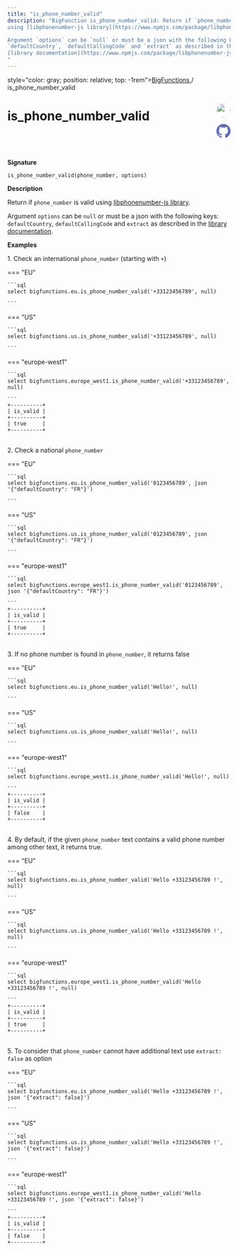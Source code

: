 ```yaml
---
title: "is_phone_number_valid"
description: "BigFunction is_phone_number_valid: Return if `phone_number` is valid
using [libphonenumber-js library](https://www.npmjs.com/package/libphonenumber-js).

Argument `options` can be `null` or must be a json with the following keys:
`defaultCountry`, `defaultCallingCode` and `extract` as described in the
[library documentation](https://www.npmjs.com/package/libphonenumber-js#parsephonenumberstring-defaultcountry-string--options-object-phonenumber).
"
---
```


<span>style="color: gray; position: relative; top: -1rem"><a href="..">BigFunctions </a> / is_phone_number_valid</span>

# is_phone_number_valid


<div style="position: relative; top: -4rem; margin-bottom:  -2rem; text-align: right; z-index: 9999;">
  
  <a href="https://www.linkedin.com/in/paul-marcombes" title="Author: Paul Marcombes" target="_blank">
    <img src="https://lh3.googleusercontent.com/a-/ACB-R5RDf2yxcw1p_IYLCKmiUIScreatDdhG8B83om6Ohw=s260" width="32" style=" border-radius: 50% !important">
  </a>
  
  <a href="is_phone_number_valid.yaml" title="Edit on GitHub" target="_blank"><svg xmlns="http://www.w3.org/2000/svg" width="32" height="32" viewBox="0 0 24 24"><path fill="#5d6cc0" d="M12 0c-6.626 0-12 5.373-12 12 0 5.302 3.438 9.8 8.207 11.387.599.111.793-.261.793-.577v-2.234c-3.338.726-4.033-1.416-4.033-1.416-.546-1.387-1.333-1.756-1.333-1.756-1.089-.745.083-.729.083-.729 1.205.084 1.839 1.237 1.839 1.237 1.07 1.834 2.807 1.304 3.492.997.107-.775.418-1.305.762-1.604-2.665-.305-5.467-1.334-5.467-5.931 0-1.311.469-2.381 1.236-3.221-.124-.303-.535-1.524.117-3.176 0 0 1.008-.322 3.301 1.23.957-.266 1.983-.399 3.003-.404 1.02.005 2.047.138 3.006.404 2.291-1.552 3.297-1.23 3.297-1.23.653 1.653.242 2.874.118 3.176.77.84 1.235 1.911 1.235 3.221 0 4.609-2.807 5.624-5.479 5.921.43.372.823 1.102.823 2.222v3.293c0 .319.192.694.801.576 4.765-1.589 8.199-6.086 8.199-11.386 0-6.627-5.373-12-12-12z"/></svg></a>
</div>



**Signature** 
```
is_phone_number_valid(phone_number, options)
```

**Description**

Return if `phone_number` is valid
using [libphonenumber-js library](https://www.npmjs.com/package/libphonenumber-js).

Argument `options` can be `null` or must be a json with the following keys:
`defaultCountry`, `defaultCallingCode` and `extract` as described in the
[library documentation](https://www.npmjs.com/package/libphonenumber-js#parsephonenumberstring-defaultcountry-string--options-object-phonenumber).






**Examples**



<span style="color: var(--md-typeset-a-color);">1. Check an international `phone_number` (starting with `+`)</span>









=== "EU"

    ```sql
    select bigfunctions.eu.is_phone_number_valid('+33123456789', null)
    
    ```




=== "US"

    ```sql
    select bigfunctions.us.is_phone_number_valid('+33123456789', null)
    
    ```




=== "europe-west1"

    ```sql
    select bigfunctions.europe_west1.is_phone_number_valid('+33123456789', null)
    
    ```









<pre style="margin-top: -1rem;">
<code style="padding-top: 0px; padding-bottom: 0px;">+----------+
| is_valid |
+----------+
| true     |
+----------+
</code>
</pre>









<span style="color: var(--md-typeset-a-color);">2. Check a national `phone_number`</span>









=== "EU"

    ```sql
    select bigfunctions.eu.is_phone_number_valid('0123456789', json '{"defaultCountry": "FR"}')
    
    ```




=== "US"

    ```sql
    select bigfunctions.us.is_phone_number_valid('0123456789', json '{"defaultCountry": "FR"}')
    
    ```




=== "europe-west1"

    ```sql
    select bigfunctions.europe_west1.is_phone_number_valid('0123456789', json '{"defaultCountry": "FR"}')
    
    ```









<pre style="margin-top: -1rem;">
<code style="padding-top: 0px; padding-bottom: 0px;">+----------+
| is_valid |
+----------+
| true     |
+----------+
</code>
</pre>









<span style="color: var(--md-typeset-a-color);">3. If no phone number is found in `phone_number`, it returns false</span>









=== "EU"

    ```sql
    select bigfunctions.eu.is_phone_number_valid('Hello!', null)
    
    ```




=== "US"

    ```sql
    select bigfunctions.us.is_phone_number_valid('Hello!', null)
    
    ```




=== "europe-west1"

    ```sql
    select bigfunctions.europe_west1.is_phone_number_valid('Hello!', null)
    
    ```









<pre style="margin-top: -1rem;">
<code style="padding-top: 0px; padding-bottom: 0px;">+----------+
| is_valid |
+----------+
| false    |
+----------+
</code>
</pre>









<span style="color: var(--md-typeset-a-color);">4. By default, if the given `phone_number` text contains a valid phone number among other text, it returns true.</span>









=== "EU"

    ```sql
    select bigfunctions.eu.is_phone_number_valid('Hello +33123456789 !', null)
    
    ```




=== "US"

    ```sql
    select bigfunctions.us.is_phone_number_valid('Hello +33123456789 !', null)
    
    ```




=== "europe-west1"

    ```sql
    select bigfunctions.europe_west1.is_phone_number_valid('Hello +33123456789 !', null)
    
    ```









<pre style="margin-top: -1rem;">
<code style="padding-top: 0px; padding-bottom: 0px;">+----------+
| is_valid |
+----------+
| true     |
+----------+
</code>
</pre>









<span style="color: var(--md-typeset-a-color);">5. To consider that `phone_number` cannot have additional text use `extract:  false` as option</span>









=== "EU"

    ```sql
    select bigfunctions.eu.is_phone_number_valid('Hello +33123456789 !', json '{"extract": false}')
    
    ```




=== "US"

    ```sql
    select bigfunctions.us.is_phone_number_valid('Hello +33123456789 !', json '{"extract": false}')
    
    ```




=== "europe-west1"

    ```sql
    select bigfunctions.europe_west1.is_phone_number_valid('Hello +33123456789 !', json '{"extract": false}')
    
    ```









<pre style="margin-top: -1rem;">
<code style="padding-top: 0px; padding-bottom: 0px;">+----------+
| is_valid |
+----------+
| false    |
+----------+
</code>
</pre>









